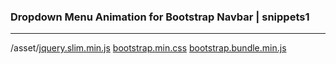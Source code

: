 ### Dropdown Menu Animation for Bootstrap Navbar | snippets1
---



/asset/[jquery.slim.min.js](https://cdnjs.cloudflare.com/ajax/libs/jquery/3.4.1/jquery.slim.min.js)
       [bootstrap.min.css]()
       [bootstrap.bundle.min.js]()
       



```
```

```
```

